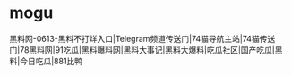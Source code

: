 # mogu
黑料网-0613-黑料不打烊入口|Telegram频道传送门|74猫导航主站|74猫传送门|78黑料网|91吃瓜|黑料曝料网|黑料大事记|黑料大爆料|吃瓜社区|国产吃瓜|黑料|今日吃瓜|881比鸭
